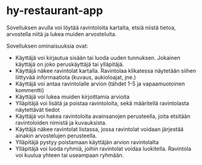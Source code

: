 # hy-restaurant-app

Sovelluksen avulla voi löytää ravintoloita kartalta, etsiä niistä tietoa, arvostella niitä ja lukea muiden arvosteluita. 

Sovelluksen ominaisuuksia ovat:

- Käyttäjä voi kirjautua sisään tai luoda uuden tunnuksen. Jokainen käyttäjä on joko peruskäyttäjä tai ylläpitäjä.
- Käyttäjä näkee ravintolat kartalla. Ravintolaa klikatessa näytetään siihen liittyvää informaatiota (kuvaus, aukioloajat, jne.)
- Käyttäjä voi antaa ravintolalle arvion (tähdet 1-5 ja vapaamuotoinen kommentti)
- Käyttäjä voi lukea muiden kirjoittamia arvioita
- Ylläpitäjä voi lisätä ja poistaa ravintoloita, sekä määritellä ravintolasta näytettävät tiedot
- Käyttäjä voi hakea ravintoloita avainsanojen perusteella, joita etsitään ravintoloiden nimistä ja kuvauksista.
- Käyttäjä näkee ravintolat listassa, jossa ravintolat voidaan järjestää ainakin arvostelujen perusteella.
- Ylläpitäjä pystyy poistamaan käyttäjän arvion ravintolalta
- Ylläpitäjä voi luoda ryhmiä, joihin ravintolat voidaa luokitella. Ravintola voi kuulua yhteen tai useampaan ryhmään.